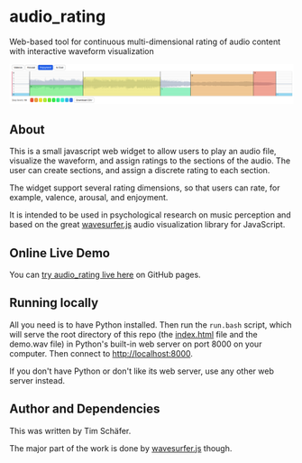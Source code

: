 # audio_rating
Web-based tool for continuous multi-dimensional rating of audio content with interactive waveform visualization



![Vis](./audio_rating.png?raw=true "Audio rating")

## About

This is a small javascript web widget to allow users to play an audio file, visualize the waveform, and assign ratings to the sections of the audio. The user can create sections, and assign a discrete rating to each section.

The widget support several rating dimensions, so that users can rate, for example, valence, arousal, and enjoyment.

It is intended to be used in psychological research on music perception and based on the great [wavesurfer.js](https://wavesurfer.xyz/) audio visualization library for JavaScript.


## Online Live Demo

You can [try audio_rating live here](https://dfsp-spirit.github.io/audio_rating/) on GitHub pages.


## Running locally

All you need is to have Python installed. Then run the `run.bash` script, which will serve the root directory of this repo (the [index.html](./index.html) file and the demo.wav file) in Python's built-in web server on port 8000 on your computer. Then connect to [http://localhost:8000](http://localhost:8000).

If you don't have Python or don't like its web server, use any other web server instead.


## Author and Dependencies

This was written by Tim Schäfer.

The major part of the work is done by [wavesurfer.js](https://wavesurfer.xyz/) though.




